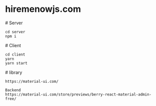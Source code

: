 # hiremenowjs.com

# Server
```
cd server
npm i
```

# Client
```
cd client
yarn
yarn start
```

# library
```
https://material-ui.com/

Backend
https://material-ui.com/store/previews/berry-react-material-admin-free/
```